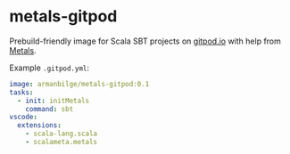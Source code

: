 # metals-gitpod

Prebuild-friendly image for Scala SBT projects on [gitpod.io](https://gitpod.io) with help from [Metals](https://scalameta.org/metals/).

Example `.gitpod.yml`:
```yaml
image: armanbilge/metals-gitpod:0.1
tasks:
  - init: initMetals
    command: sbt
vscode:
  extensions:
    - scala-lang.scala
    - scalameta.metals
```
